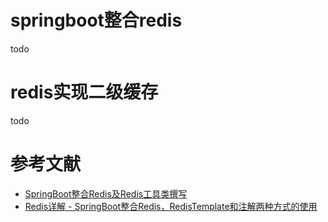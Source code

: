 # springboot整合redis

todo 

# redis实现二级缓存

todo 



# 参考文献
- [SpringBoot整合Redis及Redis工具类撰写](https://www.cnblogs.com/zeng1994/p/03303c805731afc9aa9c60dbbd32a323.html)
- [Redis详解 - SpringBoot整合Redis，RedisTemplate和注解两种方式的使用](https://blog.csdn.net/solocoder/article/details/84141759)
